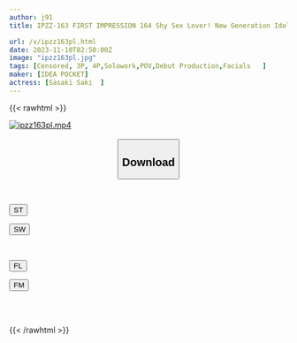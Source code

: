 ```yaml
---
author: j91
title: IPZZ-163 FIRST IMPRESSION 164 Shy Sex Lover! New Generation Idol Beautiful Girl AV Debut Whose Nipples Feel Too Much Saki Sasaki

url: /v/ipzz163pl.html
date: 2023-11-10T02:50:00Z
image: "ipzz163pl.jpg"
tags: [Censored, 3P, 4P,Solowork,POV,Debut Production,Facials	]
maker: [IDEA POCKET]
actress: [Sasaki Saki  ]
---
```



{{< rawhtml >}}

<div class="video" data-videoid="jOkbzVyBoAFmeP">
    <a href="javascript:;">
        <img src="https://my.j91.asia/v/ipzz163pl.jpg" width="WIDTH" height="HEIGHT" alt="ipzz163pl.mp4" loading="lazy">
    </a>
</div>

<script type="text/javascript" src="https://j91.asia/asset/on-demand-st.js"></script>

<br>
  <link rel="stylesheet" href="https://j91.asia/asset/bs5.css">
  
  <center>
  <button class="btn btn-primary" type="button" data-bs-toggle="collapse" data-bs-target=".multi-collapse" aria-expanded="false" aria-controls="multiCollapseExample1 multiCollapseExample2"><h2>Download</h2></button></center>
</p>
<div class="row">
  <div class="col">
    <div class="collapse multi-collapse" id="multiCollapseExample1">
      <div class="card card-body">
	      	      <br>
<div class="buttons">  
<p><a href="https://streamtape.to/v/jOkbzVyBoAFmeP" target="_blank"><button class="btn-hover color-3"><i class="fa fa-download"></i> ST</button></a></p>
<p><a href="https://sfastwish.com/73zeest8q1tr" target="_blank"><button class="btn-hover color-2"><i class="fa fa-download"></i> SW</button></a></p></div>
    </div>
  </div>
</div>
  <div class="col">
    <div class="collapse multi-collapse" id="multiCollapseExample2">
      <div class="card card-body">
	      <br>
<div class="buttons">
<p><a href="https://fviplions.com/f/ji56kb3oluhn" target="_blank"><button class="btn-hover color-9"><i class="fa fa-download"></i> FL</button></a></p>
<p><a href="https://filemoon.sx/d/fxguepegeiy5" target="_blank"><button class="btn-hover color-8"><i class="fa fa-download"></i> FM</button></a></p></div>
<br><br>
      </div>
    </div>
  </div>
</div>

{{< /rawhtml >}}
